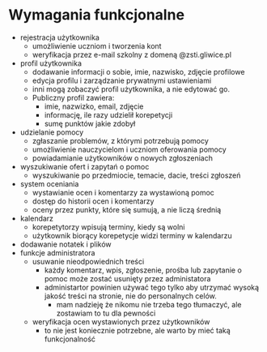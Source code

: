 # Wymagania funkcjonalne

- rejestracja użytkownika
	- umożliwienie uczniom i tworzenia kont
    - weryfikacja przez e-mail szkolny z domeną @zsti.gliwice.pl
- profil użytkownika
	- dodawanie informacji o sobie, imie, nazwisko, zdjęcie profilowe
	- edycja profilu i zarządzanie prywatnymi ustawieniami
    - inni mogą zobaczyć profil użytkownika, a nie edytować go.
    - Publiczny profil zawiera:
        - imie, nazwizko, email, zdjęcie
        - informację, ile razy udzielił korepetycji
        - sumę punktów jakie zdobył
- udzielanie pomocy
	- zgłaszanie problemów, z którymi potrzebują pomocy
	- umożliwienie nauczycielom i uczniom oferowania pomocy
	- powiadamianie użytkowników o nowych zgłoszeniach
- wyszukiwanie ofert i zapytań o pomoc
    - wyszukiwanie po przedmiocie, temacie, dacie, treści zgłoszeń
- system oceniania
	- wystawianie ocen i komentarzy za wystawioną pomoc
	- dostęp do historii ocen i komentarzy
    - oceny przez punkty, które się sumują, a nie liczą średnią
- kalendarz
    - korepetytorzy wpisują terminy, kiedy są wolni
    - użytkownik biorący korepetycje widzi terminy w kalendarzu
- dodawanie notatek i plików
- funkcje administratora
    - usuwanie nieodpowiednich treści
        - każdy komentarz, wpis, zgłoszenie, prośba lub zapytanie o pomoc 
            może zostać usunięty przez administatora
        - administartor powinien używać tego tylko aby utrzymać wysoką jakość
            treści na stronie, nie do personalnych celów.
            - mam nadzieję że nikomu nie trzeba tego tłumaczyć, ale zostawiam
                to tu dla pewności
    - weryfikacja ocen wystawionych przez użytkowników
        - to nie jest koniecznie potrzebne, ale warto by mieć taką funkcjonalność
